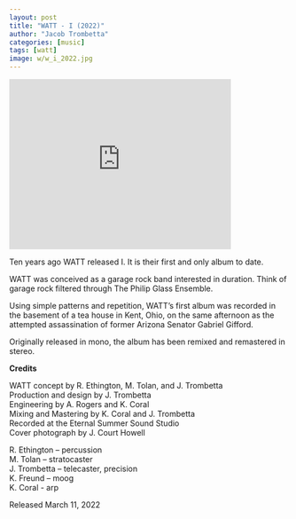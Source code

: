 ```yaml
---
layout: post
title: "WATT - I (2022)"
author: "Jacob Trombetta"
categories: [music]
tags: [watt]
image: w/w_i_2022.jpg
---
```


<div class="bandcamp">
  <iframe style="border: 0; width: 400px; height: 307px;" 
          src="https://bandcamp.com/EmbeddedPlayer/album=3869312026/size=large/bgcol=ffffff/linkcol=0687f5/artwork=small/transparent=true/" seamless>
          <a href="https://discretespectrum.bandcamp.com/album/i-2022">I (2022) by WATT</a>
  </iframe>
</div>

Ten years ago WATT released I. It is their first and only album to date.

WATT was conceived as a garage rock band interested in duration. Think of garage rock filtered through The Philip Glass Ensemble.

Using simple patterns and repetition, WATT’s first album was recorded in the basement of a tea house in Kent, Ohio, on the same afternoon as the attempted assassination of former Arizona Senator Gabriel Gifford.

Originally released in mono, the album has been remixed and remastered in stereo.

**Credits**

WATT concept by R. Ethington, M. Tolan, and J. Trombetta  
Production and design by J. Trombetta  
Engineering by A. Rogers and K. Coral  
Mixing and Mastering by K. Coral and J. Trombetta  
Recorded at the Eternal Summer Sound Studio  
Cover photograph by J. Court Howell

R. Ethington – percussion  
M. Tolan – stratocaster  
J. Trombetta – telecaster, precision  
K. Freund – moog  
K. Coral - arp

Released March 11, 2022
